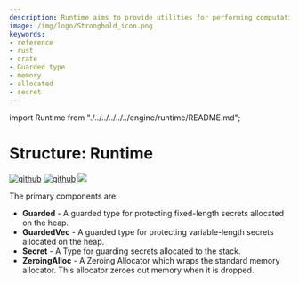 ```yaml
---
description: Runtime aims to provide utilities for performing computations as securely as possible with respect to the underlying operating system. The crate provides three primary Types for guarding data; GuardedVec, Guarded, and Secret.
image: /img/logo/Stronghold_icon.png
keywords:
- reference
- rust
- crate
- Guarded type
- memory
- allocated
- secret
---
```

import Runtime from "./../../../../../engine/runtime/README.md";

# Structure: Runtime

[![github](https://img.shields.io/badge/github-source-blue.svg)](https://github.com/iotaledger/stronghold.rs/tree/dev/engine/runtime)  [![github](https://img.shields.io/badge/rust-docs-green.svg)](https://docs.rs/stronghold-runtime) [![](https://img.shields.io/crates/v/stronghold-runtime.svg)](https://crates.io/crates/stronghold-runtime)


<Runtime/>

The primary components are:

- **Guarded** - A guarded type for protecting fixed-length secrets allocated on the heap.
- **GuardedVec** - A guarded type for protecting variable-length secrets allocated on the heap.
- **Secret** - A Type for guarding secrets allocated to the stack.
- **ZeroingAlloc** - A Zeroing Allocator which wraps the standard memory allocator. This allocator zeroes out memory when it is dropped.
